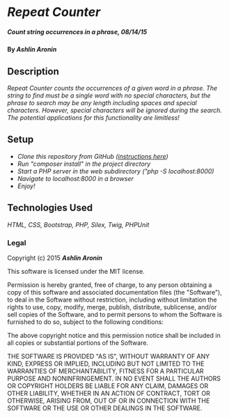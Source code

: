 # _Repeat Counter_

##### _Count string occurrences in a phrase, 08/14/15_

#### By _**Ashlin Aronin**_

## Description

_Repeat Counter counts the occurrences of a given word in a phrase. The string to find must be a single word with no special characters, but the phrase to search may be any length including spaces and special characters. However, special characters will be ignored during the search. The potential applications for this functionality are limitless!_

## Setup

* _Clone this repository from GitHub ([instructions here](https://www.learnhowtoprogram.com/lessons/git-clone "Git Clone instructions from Epicodus"))_
* _Run "composer install" in the project directory_
* _Start a PHP server in the web subdirectory ("php -S localhost:8000)_
* _Navigate to localhost:8000 in a browser_
* _Enjoy!_

## Technologies Used

_HTML, CSS, Bootstrap, PHP, Silex, Twig, PHPUnit_

### Legal

Copyright (c) 2015 **_Ashlin Aronin_**

This software is licensed under the MIT license.

Permission is hereby granted, free of charge, to any person obtaining a copy
of this software and associated documentation files (the "Software"), to deal
in the Software without restriction, including without limitation the rights
to use, copy, modify, merge, publish, distribute, sublicense, and/or sell
copies of the Software, and to permit persons to whom the Software is
furnished to do so, subject to the following conditions:

The above copyright notice and this permission notice shall be included in
all copies or substantial portions of the Software.

THE SOFTWARE IS PROVIDED "AS IS", WITHOUT WARRANTY OF ANY KIND, EXPRESS OR
IMPLIED, INCLUDING BUT NOT LIMITED TO THE WARRANTIES OF MERCHANTABILITY,
FITNESS FOR A PARTICULAR PURPOSE AND NONINFRINGEMENT. IN NO EVENT SHALL THE
AUTHORS OR COPYRIGHT HOLDERS BE LIABLE FOR ANY CLAIM, DAMAGES OR OTHER
LIABILITY, WHETHER IN AN ACTION OF CONTRACT, TORT OR OTHERWISE, ARISING FROM,
OUT OF OR IN CONNECTION WITH THE SOFTWARE OR THE USE OR OTHER DEALINGS IN
THE SOFTWARE.
